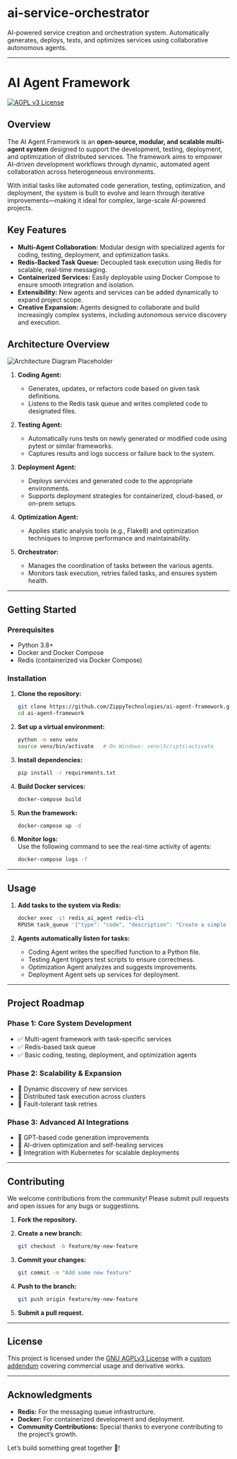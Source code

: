 # ai-service-orchestrator
AI-powered service creation and orchestration system. Automatically generates, deploys, tests, and optimizes services using collaborative autonomous agents.

---

# **AI Agent Framework**

[![AGPL v3 License](https://img.shields.io/badge/license-AGPL%20v3-blue)](./LICENSE)

## **Overview**
The AI Agent Framework is an **open-source, modular, and scalable multi-agent system** designed to support the development, testing, deployment, and optimization of distributed services. The framework aims to empower AI-driven development workflows through dynamic, automated agent collaboration across heterogeneous environments.

With initial tasks like automated code generation, testing, optimization, and deployment, the system is built to evolve and learn through iterative improvements—making it ideal for complex, large-scale AI-powered projects.

## **Key Features**
- **Multi-Agent Collaboration:** Modular design with specialized agents for coding, testing, deployment, and optimization tasks.
- **Redis-Backed Task Queue:** Decoupled task execution using Redis for scalable, real-time messaging.
- **Containerized Services:** Easily deployable using Docker Compose to ensure smooth integration and isolation.
- **Extensibility:** New agents and services can be added dynamically to expand project scope.
- **Creative Expansion:** Agents designed to collaborate and build increasingly complex systems, including autonomous service discovery and execution.

## **Architecture Overview**
![Architecture Diagram Placeholder](./docs/architecture-diagram.png)

1. **Coding Agent:**  
   - Generates, updates, or refactors code based on given task definitions.  
   - Listens to the Redis task queue and writes completed code to designated files.  

2. **Testing Agent:**  
   - Automatically runs tests on newly generated or modified code using pytest or similar frameworks.  
   - Captures results and logs success or failure back to the system.

3. **Deployment Agent:**  
   - Deploys services and generated code to the appropriate environments.  
   - Supports deployment strategies for containerized, cloud-based, or on-prem setups.

4. **Optimization Agent:**  
   - Applies static analysis tools (e.g., Flake8) and optimization techniques to improve performance and maintainability.  

5. **Orchestrator:**  
   - Manages the coordination of tasks between the various agents.  
   - Monitors task execution, retries failed tasks, and ensures system health.

---

## **Getting Started**

### **Prerequisites**
- Python 3.8+
- Docker and Docker Compose
- Redis (containerized via Docker Compose)

### **Installation**
1. **Clone the repository:**
   ```bash
   git clone https://github.com/ZippyTechnologies/ai-agent-framework.git
   cd ai-agent-framework
   ```

2. **Set up a virtual environment:**
   ```bash
   python -m venv venv
   source venv/bin/activate   # On Windows: venv\Scripts\activate
   ```

3. **Install dependencies:**
   ```bash
   pip install -r requirements.txt
   ```

4. **Build Docker services:**
   ```bash
   docker-compose build
   ```

5. **Run the framework:**
   ```bash
   docker-compose up -d
   ```

6. **Monitor logs:**  
   Use the following command to see the real-time activity of agents:  
   ```bash
   docker-compose logs -f
   ```

---

## **Usage**
1. **Add tasks to the system via Redis:**
   ```bash
   docker exec -it redis_ai_agent redis-cli
   RPUSH task_queue '{"type": "code", "description": "Create a simple Python function", "file_name": "simple_function.py", "code_snippet": "def greet(name):\\n    return f\'Hello, {name}!\'"}'
   ```

2. **Agents automatically listen for tasks:**  
   - Coding Agent writes the specified function to a Python file.  
   - Testing Agent triggers test scripts to ensure correctness.  
   - Optimization Agent analyzes and suggests improvements.  
   - Deployment Agent sets up services for deployment.

---

## **Project Roadmap**
### Phase 1: Core System Development  
- ✅ Multi-agent framework with task-specific services  
- ✅ Redis-based task queue  
- ✅ Basic coding, testing, deployment, and optimization agents  

### Phase 2: Scalability & Expansion  
- 🚀 Dynamic discovery of new services  
- 🚀 Distributed task execution across clusters  
- 🚀 Fault-tolerant task retries  

### Phase 3: Advanced AI Integrations  
- 🚀 GPT-based code generation improvements  
- 🚀 AI-driven optimization and self-healing services  
- 🚀 Integration with Kubernetes for scalable deployments  

---

## **Contributing**
We welcome contributions from the community! Please submit pull requests and open issues for any bugs or suggestions.

1. **Fork the repository.**  
2. **Create a new branch:**  
   ```bash
   git checkout -b feature/my-new-feature
   ```

3. **Commit your changes:**  
   ```bash
   git commit -m "Add some new feature"
   ```

4. **Push to the branch:**  
   ```bash
   git push origin feature/my-new-feature
   ```

5. **Submit a pull request.**

---

## **License**
This project is licensed under the [GNU AGPLv3 License](./LICENSE) with a [custom addendum](./LICENSE) covering commercial usage and derivative works.

---

## **Acknowledgments**
- **Redis:** For the messaging queue infrastructure.  
- **Docker:** For containerized development and deployment.  
- **Community Contributions:** Special thanks to everyone contributing to the project’s growth.

Let’s build something great together 🚀!
